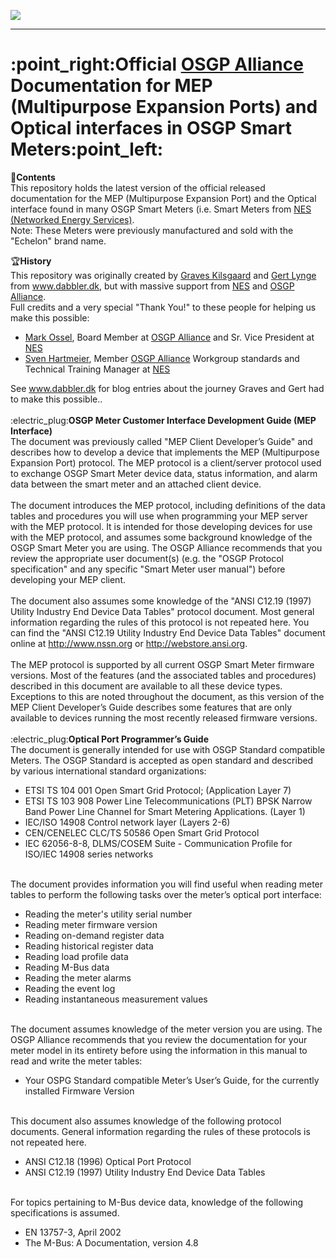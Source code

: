 <a href="https://www.osgp.org/" target="_new"><img src="https://www.dabbler.dk/wp-content/uploads/2022/05/OSGP.png"></a>
<hr>
<H1>:point_right:Official <a href="https://www.osgp.org/" target="_new">OSGP Alliance</a> Documentation for MEP (Multipurpose Expansion Ports) and Optical interfaces in OSGP Smart Meters:point_left:</H1>

:notebook_with_decorative_cover:<b>Contents</b><br>
This repository holds the latest version of the official released documentation for the MEP (Multipurpose Expansion Port) and the Optical interface found in many OSGP Smart Meters (i.e. Smart Meters from <a href="https://www.networkedenergy.com/">NES (Networked Energy Services)</a>.<br>
Note: These Meters were previously manufactured and sold with the "Echelon" brand name.<br>

:trophy:<b>History</b><br>
This repository was originally created by <a href="https://www.linkedin.com/in/kilsgaard/" target="_new">Graves Kilsgaard</a> and <a href="https://www.linkedin.com/in/gertlynge/" target="_new">Gert Lynge</a> from <a href="https://www.dabbler.dk" target="_new">www.dabbler.dk</a>, but with massive support from <a href="https://www.networkedenergy.com/" target="_new">NES</a> and <a href="https://www.osgp.org/" target="_new">OSGP Alliance</a>.<br>
Full credits and a very special "Thank You!" to these people for helping us make this possible:<br>
<ul>
  <li><a href="https://www.linkedin.com/in/markossel/" target="_new">Mark Ossel</a>, Board Member at <a href="https://www.osgp.org/" target="_new">OSGP Alliance</a> and Sr. Vice President at <a href="https://www.networkedenergy.com/" target="_new">NES</a></li>
  <li><a href="https://www.linkedin.com/in/sven-hartmeier/" target="_new">Sven Hartmeier</a>, Member <a href="https://www.osgp.org/" target="_new">OSGP Alliance</a> Workgroup standards and Technical Training Manager at <a href="https://www.networkedenergy.com/" target="_new">NES</a></li>
</ul>
See <a href="https://www.dabbler.dk" target="_new">www.dabbler.dk</a> for blog entries about the journey Graves and Gert had to make this possible..<br>
<br>
:electric_plug:<b>OSGP Meter Customer Interface Development Guide (MEP Interface)</b><br>
The document was previously called "MEP Client Developer’s Guide" and describes how to develop a device that implements the MEP (Multipurpose Expansion Port) protocol. The MEP protocol is a client/server protocol used to exchange OSGP Smart Meter device data, status information, and alarm data between the smart meter and an attached client device.<br><br>
The document introduces the MEP protocol, including definitions of the data tables and procedures you will use when programming your MEP server with the MEP protocol. It is intended for those developing devices for use with the MEP protocol, and assumes some background knowledge of the OSGP Smart Meter you are using. The OSGP Alliance recommends that you review the appropriate user document(s) (e.g. the "OSGP Protocol specification" and any specific "Smart Meter user manual") before developing your MEP client.<br><br>
The document also assumes some knowledge of the "ANSI C12.19 (1997) Utility Industry End Device Data Tables" protocol document. Most general information regarding the rules of this protocol is not repeated here. You can find the "ANSI C12.19 Utility Industry End Device Data Tables" document online at <a href="http://www.nssn.org" target="_new"> http://www.nssn.org</a> or <a href="http://webstore.ansi.org" target="_new">http://webstore.ansi.org</a>.<br><br>
The MEP protocol is supported by all current OSGP Smart Meter firmware versions. Most of the features (and the associated tables and procedures) described in this document are available to all these device types. Exceptions to this are noted throughout the document, as this version of the MEP Client Developer’s Guide describes some features that are only available to devices running the most recently released firmware versions.<br>
<br>
:electric_plug:<b>Optical Port Programmer’s Guide</b><br>
The document is generally intended for use with OSGP Standard compatible Meters. The OSGP Standard is accepted as open standard and described by various international standard organizations:<br>
<ul>
  <li>ETSI TS 104 001 Open Smart Grid Protocol; (Application Layer 7)</li>
  <li>ETSI TS 103 908 Power Line Telecommunications (PLT) BPSK Narrow Band Power Line Channel for Smart Metering Applications. (Layer 1)</li>
  <li>IEC/ISO 14908 Control network layer (Layers 2-6)</li>
  <li>CEN/CENELEC CLC/TS 50586 Open Smart Grid Protocol</li>
  <li>IEC 62056-8-8, DLMS/COSEM Suite - Communication Profile for ISO/IEC 14908 series networks</li>
</ul>
<br>
The document provides information you will find useful when reading meter tables to perform the following tasks over the meter’s optical port interface:<br>
<ul>
  <li>Reading the meter's utility serial number</li>
  <li>Reading meter firmware version</li>
  <li>Reading on-demand register data</li>
  <li>Reading historical register data</li>
  <li>Reading load profile data</li>
  <li>Reading M-Bus data</li>
  <li>Reading the meter alarms</li>
  <li>Reading the event log</li>
  <li>Reading instantaneous measurement values</li>
</ul>
<br>
The document assumes knowledge of the meter version you are using. The OSGP Alliance recommends that you review the documentation for your meter model in its entirety before using the information in this manual to read and write the meter tables:<br>
<ul>
  <li>Your OSPG Standard compatible Meter’s User’s Guide, for the currently installed Firmware Version</li>
</ul>
<br>
This document also assumes knowledge of the following protocol documents. General information regarding the rules of these protocols is not repeated here.<br>
<ul>
  <li>ANSI C12.18 (1996) Optical Port Protocol</li>
  <li>ANSI C12.19 (1997) Utility Industry End Device Data Tables</li>
</ul>
<br>
For topics pertaining to M-Bus device data, knowledge of the following specifications is assumed.<br>
<ul>
  <li>EN 13757-3, April 2002</li>
  <li>The M-Bus: A Documentation, version 4.8</li>
<ul>
